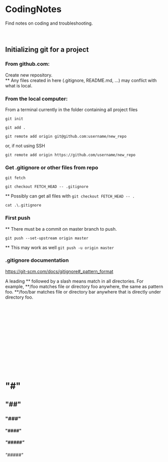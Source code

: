 # CodingNotes
Find notes on coding and troubleshooting.
<br><br><br>


## Initializing git for a project

### From github.com:
Create new repository.\
** Any files created in here (.gitignore, README.md, ...) may conflict with what is local.

### From the local computer:
From a terminal currently in the folder containing all project files
```
git init
```
```
git add .
```
```
git remote add origin git@github.com:username/new_repo
```
or, if not using SSH
```
git remote add origin https://github.com/username/new_repo
```

### Get .gitignore or other files from repo
```
git fetch
```
```
git checkout FETCH_HEAD -- .gitignore
```
** Possibly can get all files with ```git checkout FETCH_HEAD -- .```
```
cat .\.gitignore
```

### First push
** There must be a commit on master branch to push.
```
git push --set-upstream origin master
```
** This may work as well ```git push -u origin master```


### .gitignore documentation
https://git-scm.com/docs/gitignore#_pattern_format

A leading ** followed by a slash means match in all directories. For example, **/foo matches file or directory foo anywhere, the same as pattern foo. **/foo/bar matches file or directory bar anywhere that is directly under directory foo.

<br><br><br><br><br><br><br><br><br><br><br><br>
# "#"
## "##"
### "###"
#### "####"
##### "#####"
###### "#####"
